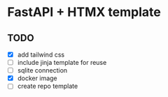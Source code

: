 # FastAPI + HTMX template

## TODO
- [x] add tailwind css
- [ ] include jinja template for reuse
- [ ] sqlite connection
- [x] docker image
- [ ] create repo template
